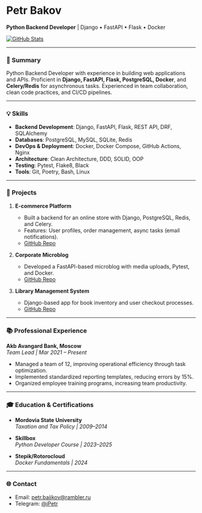 # Petr Bakov  
**Python Backend Developer** | Django • FastAPI • Flask • Docker  

[![GitHub Stats](https://github-readme-stats.vercel.app/api?username=Mefistop&show_icons=true&theme=dark)](https://github.com/Mefistop)  

---

### 📌 Summary  
Python Backend Developer with experience in building web applications and APIs. Proficient in **Django, FastAPI, Flask, PostgreSQL, Docker**, and **Celery/Redis** for asynchronous tasks. Experienced in team collaboration, clean code practices, and CI/CD pipelines.  

---

### 💡 Skills  
- **Backend Development**: Django, FastAPI, Flask, REST API, DRF, SQLAlchemy  
- **Databases**: PostgreSQL, MySQL, SQLite, Redis  
- **DevOps & Deployment**: Docker, Docker Compose, GitHub Actions, Nginx  
- **Architecture**: Clean Architecture, DDD, SOLID, OOP  
- **Testing**: Pytest, Flake8, Black  
- **Tools**: Git, Poetry, Bash, Linux  

---

### 🚀 Projects  
1. **E-commerce Platform**  
   - Built a backend for an online store with Django, PostgreSQL, Redis, and Celery.  
   - Features: User profiles, order management, async tasks (email notifications).  
   - [GitHub Repo](https://github.com/Mefistop/django_shopapp)  

2. **Corporate Microblog**  
   - Developed a FastAPI-based microblog with media uploads, Pytest, and Docker.  
   - [GitHub Repo](https://github.com/Mefistop/python_microblog)  

3. **Library Management System**  
   - Django-based app for book inventory and user checkout processes.  
   - [GitHub Repo](https://github.com/Mefistop/django_locallibrary)  

---

### 📚 Professional Experience  
**Akb Avangard Bank, Moscow**  
*Team Lead | Mar 2021 – Present*  
- Managed a team of 12, improving operational efficiency through task optimization.  
- Implemented standardized reporting templates, reducing errors by 15%.  
- Organized employee training programs, increasing team productivity.  

---

### 🎓 Education & Certifications  
- **Mordovia State University**  
  *Taxation and Tax Policy | 2009–2014*  

- **Skillbox**  
  *Python Developer Course | 2023–2025*  

- **Stepik/Rotorocloud**  
  *Docker Fundamentals | 2024*  

---

### 🌐 Contact  
- Email: petr.bajjkov@rambler.ru  
- Telegram: [@iPetr](https://t.me/iPetr)  

<!--
**Mefistop/Mefistop** is a ✨ _special_ ✨ repository because its `README.md` (this file) appears on your GitHub profile.

Here are some ideas to get you started:

- 🔭 I’m currently working on ...
- 🌱 I’m currently learning ...
- 👯 I’m looking to collaborate on ...
- 🤔 I’m looking for help with ...
- 💬 Ask me about ...
- 📫 How to reach me: ...
- 😄 Pronouns: ...
- ⚡ Fun fact: ...
-->
